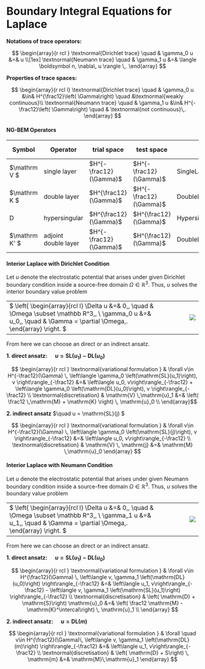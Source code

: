 Boundary Integral Equations for Laplace
=============================

**Notations of trace operators:**

$$ \begin{array}{r rcl } \textnormal{Dirichlet trace} \quad & \gamma_0 u &=& u  \\[1ex] \textnormal{Neumann trace} \quad & \gamma_1 u &=& \langle \boldsymbol n,   \nabla\, u \rangle \,. \end{array} $$

**Properties of trace spaces:**

$$ \begin{array}{r rcl l} \textnormal{Dirichlet trace} \quad & \gamma_0 u &\in& H^{\frac12}\left( \Gamma\right) \quad &\textnormal{weakly continuous}\\  \textnormal{Neumann trace} \quad & \gamma_1 u &\in& H^{-\frac12}\left( \Gamma\right) \quad & \textnormal{not continuous}\,. \end{array} $$

#### NG-BEM Operators

| Symbol | Operator | trial space | test space | NG-BEM | trial NG-Solve | test NG-Solve |   
|-|-|-|-|-|-|-|
| $\mathrm V $ | single layer | $H^{-\frac12}(\Gamma)$ | $H^{-\frac12}(\Gamma)$         | SingleLayerPotentialOperator | SurfaceL2 | SurfaceL2|
| $\mathrm K $ | double layer | $H^{\frac12}(\Gamma)$ | $H^{-\frac12}(\Gamma)$          | DoubleLayerPotentialOperator | H1 | SurfaceL2 |
| $\mathrm D$ | hypersingular  | $H^{\frac12}(\Gamma)$ | $H^{\frac12}(\Gamma)$          | HypersingularOperator | H1 | H1 |
| $\mathrm K' $ | adjoint double layer | $H^{-\frac12}(\Gamma)$ | $H^{\frac12}(\Gamma)$ | DoubleLayerPotentialOperator | SurfaceL2 | H1 |               



#### Interior Laplace with Dirichlet Condition

Let $u$ denote the electrostatic potential that arises under given Dirichlet boundary condition inside a source-free domain $\Omega \in \mathbb R^3$. Thus, $u$ solves the interior boundary value problem 

|  |  |  |
| -|--|- |
|$ \left\{ \begin{array}{rcl l} \Delta u &=& 0\,, \quad & \Omega \subset \mathbb R^3\,, \\ \gamma_0 u &=& u_0\,, \quad & \Gamma = \partial \Omega\,. \end{array} \right. $ | $\quad\quad\quad$  | ![](demos/resources/BEM_interior.png)  |
 

From here we can choose an direct or an indirect ansatz.  

**1. direct ansatz: $\quad u = \mathrm{SL}(u_1) - \mathrm{DL}(u_0)$**


$$ \begin{array}{r rcl }  
\textnormal{variational formulation } & \forall v\in H^{-\frac12}(\Gamma) \, \left\langle \gamma_0 \left(\mathrm{SL}(u_1)\right), v \right\rangle_{-\frac12} &=& \left\langle u_0, v\right\rangle_{-\frac12} + \left\langle \gamma_0 \left(\mathrm{DL}(u_0)\right), v \right\rangle_{-\frac12} \\ 
 \textnormal{discretisation} & \mathrm{V} \,\mathrm{u}_1 &=& \left( \frac12 \,\mathrm{M} + \mathrm{K} \right) \, \mathrm{u}_0 \\ 
\end{array}$$

**2. indirect ansatz** $\quad u =  \mathrm{SL}(j) $

$$ \begin{array}{r rcl }  
\textnormal{variational formulation } & \forall v\in H^{-\frac12}(\Gamma) \, \left\langle \gamma_0 \left(\mathrm{SL}(j)\right), v \right\rangle_{-\frac12} &=& \left\langle u_0, v\right\rangle_{-\frac12} \\ 
 \textnormal{discretisation} & \mathrm{V} \, \mathrm{j} &=& \mathrm{M} \,\mathrm{u}_0  
\end{array} $$ 


#### Interior Laplace with Neumann Condition

Let $u$ denote the electrostatic potential that arises under given Neumann boundary condition inside a source-free domain $\Omega \in \mathbb R^3$. Thus, $u$ solves the boundary value problem

|  |  |  |
| -|--|- |
|$ \left\{ \begin{array}{rcl l} \Delta u &=& 0\,, \quad & \Omega \subset \mathbb R^3\,, \\ \gamma_1 u &=& u_1\,, \quad & \Gamma = \partial \Omega\,. \end{array} \right. $ | $\quad\quad\quad$  | ![](demos/resources/BEM_interior.png)  |


From here we can choose an direct or an indirect ansatz. 

**1. direct ansatz: $\quad u = \mathrm{SL}(u_1) - \mathrm{DL}(u_0)$**

$$ \begin{array}{r rcl }  
\textnormal{variational formulation }  & \forall v\in H^{\frac12}(\Gamma) \, \left\langle v, \gamma_1 \left(\mathrm{DL}(u_0)\right) \right\rangle_{-\frac12}  &=& \left\langle u_1, v\right\rangle_{-\frac12} - \left\langle v, \gamma_1 \left(\mathrm{SL}(u_1)\right) \right\rangle_{-\frac12} \\ 
\textnormal{discretisation} & \left( \mathrm{D} + \mathrm{S}\right) \mathrm{u}_0 &=& \left( \frac12 \mathrm{M} - \mathrm{K}^\intercal\right) \, \mathrm{u}_1 \\ 
\end{array} $$ 

**2. indirect ansatz: $\quad u = \mathrm{DL}(m)$**

$$ \begin{array}{r rcl }  
\textnormal{variational formulation } & \forall \quad v\in H^{\frac12}(\Gamma)\, \left\langle v, \gamma_1 \left(\mathrm{DL}(m)\right) \right\rangle_{-\frac12} &=& \left\langle u_1, v\right\rangle_{-\frac12} \\ 
\textnormal{discretisation} & \left( \mathrm{D} + S\right) \, \mathrm{m} &=&  \mathrm{M}\,\mathrm{u}_1  
\end{array} $$ 

